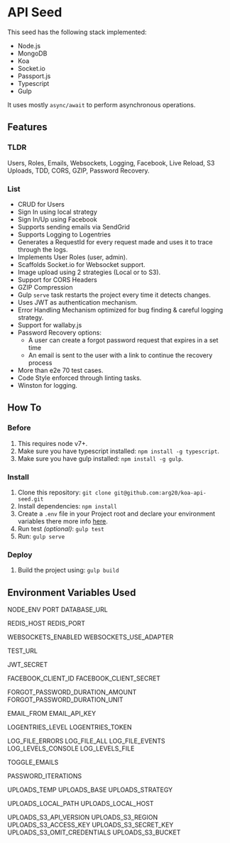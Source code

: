 # API Seed

This seed has the following stack implemented:

* Node.js
* MongoDB
* Koa
* Socket.io
* Passport.js
* Typescript
* Gulp

It uses mostly `async/await` to perform asynchronous operations. 

## Features

### TLDR

Users, Roles, Emails, Websockets, Logging, Facebook, Live Reload, S3 Uploads, TDD, CORS, GZIP, Password Recovery.
  
### List

* CRUD for Users
* Sign In using local strategy
* Sign In/Up using Facebook
* Supports sending emails via SendGrid
* Supports Logging to Logentries
* Generates a RequestId for every request made and uses it to trace through the logs.
* Implements User Roles (user, admin).
* Scaffolds Socket.io for Websocket support.
* Image upload using 2 strategies (Local or to S3).
* Support for CORS Headers
* GZIP Compression
* Gulp `serve` task restarts the project every time it detects changes.
* Uses JWT as authentication mechanism.
* Error Handling Mechanism optimized for bug finding & careful logging strategy.
* Support for wallaby.js
* Password Recovery options:
    * A user can create a forgot password request that expires in a set time
    * An email is sent to the user with a link to continue the recovery process
* More than e2e 70 test cases.
* Code Style enforced through linting tasks.
* Winston for logging.

## How To

### Before
1. This requires node v7+.
2. Make sure you have typescript installed: `npm install -g typescript`.
3. Make sure you have gulp installed: `npm install -g gulp`.

### Install
1. Clone this repository: `git clone git@github.com:arg20/koa-api-seed.git`
2. Install dependencies: `npm install`
3. Create a `.env` file in your Project root and declare your environment variables there more info [here](https://github.com/motdotla/dotenv).
4. Run test _(optional)_: `gulp test`
5. Run: `gulp serve`

### Deploy
1. Build the project using: `gulp build`

## Environment Variables Used

NODE_ENV
PORT
DATABASE_URL

REDIS_HOST
REDIS_PORT

WEBSOCKETS_ENABLED
WEBSOCKETS_USE_ADAPTER

TEST_URL

JWT_SECRET

FACEBOOK_CLIENT_ID
FACEBOOK_CLIENT_SECRET

FORGOT_PASSWORD_DURATION_AMOUNT
FORGOT_PASSWORD_DURATION_UNIT

EMAIL_FROM
EMAIL_API_KEY

LOGENTRIES_LEVEL
LOGENTRIES_TOKEN

LOG_FILE_ERRORS
LOG_FILE_ALL
LOG_FILE_EVENTS
LOG_LEVELS_CONSOLE
LOG_LEVELS_FILE

TOGGLE_EMAILS

PASSWORD_ITERATIONS

UPLOADS_TEMP
UPLOADS_BASE
UPLOADS_STRATEGY

UPLOADS_LOCAL_PATH
UPLOADS_LOCAL_HOST

UPLOADS_S3_API_VERSION
UPLOADS_S3_REGION
UPLOADS_S3_ACCESS_KEY
UPLOADS_S3_SECRET_KEY
UPLOADS_S3_OMIT_CREDENTIALS
UPLOADS_S3_BUCKET